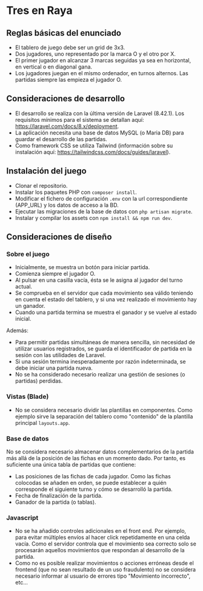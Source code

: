 # Tres en Raya

## Reglas básicas del enunciado

- El tablero de juego debe ser un grid de 3x3.
- Dos jugadores, uno representado por la marca O y el otro por X.
- El primer jugador en alcanzar 3 marcas seguidas ya sea en horizontal, en vertical o en diagonal
gana.
- Los jugadores juegan en el mismo ordenador, en turnos alternos. Las partidas siempre las empieza el jugador O.

## Consideraciones de desarrollo

- El desarrollo se realiza con la última versión de Laravel (8.42.1). Los requisitos mínimos para el sistema se detallan aquí: https://laravel.com/docs/8.x/deployment.
- La aplicación necesita una base de datos MySQL (o Maria DB) para guardar el desarrollo de las partidas.
- Como framework CSS se utiliza Tailwind (información sobre su instalación aquí: https://tailwindcss.com/docs/guides/laravel).

## Instalación del juego

- Clonar el repositorio.
- Instalar los paquetes PHP con `composer install`.
- Modificar el fichero de configuración `.env` con la url correspondiente (APP_URL) y los datos de acceso a la BD. 
- Ejecutar las migraciones de la base de datos con `php artisan migrate`.
- Instalar y compilar los assets con `npm install && npm run dev`.

## Consideraciones de diseño

### Sobre el juego

- Inicialmente, se muestra un botón para iniciar partida.
- Comienza siempre el jugador O.
- Al pulsar en una casilla vacía, ésta se le asigna al jugador del turno actual.
- Se comprueba en el servidor que cada movimiento sea válido teniendo en cuenta el estado del tablero, y si una vez realizado el movimiento hay un ganador.
- Cuando una partida termina se muestra el ganador y se vuelve al estado inicial.

Además:

- Para permitir partidas simultáneas de manera sencilla, sin necesidad de utilizar usuarios registrados, se guarda el identificador de partida en la sesión con las utilidades de Laravel.
- Si una sesión termina inesperadamente por razón indeterminada, se debe iniciar una partida nueva.
- No se ha considerado necesario realizar una gestión de sesiones (o partidas) perdidas.

### Vistas (Blade)

- No se considera necesario dividir las plantillas en componentes. Como ejemplo sirve la separación del tablero como "contenido" de la plantilla principal `layouts.app`.

### Base de datos

No se considera necesario almacenar datos complementarios de la partida más allá de la posición de las fichas en un momento dado. Por tanto, es suficiente una única tabla de partidas que contiene: 
- Las posiciones de las fichas de cada jugador. Como las fichas colocodas se añaden en orden, se puede establecer a quién corresponde el siguiente turno y cómo se desarrolló la partida.
- Fecha de finalización de la partida.
- Ganador de la partida (o tablas).

### Javascript

- No se ha añadido controles adicionales en el front end. Por ejemplo, para evitar múltiples envíos al hacer click repetidamente en una celda vacía. Como el servidor controla que el movimiento sea correcto solo se procesarán aquellos movimientos que respondan al desarrollo de la partida.
- Como no es posible realizar movimientos o acciones erróneas desde el frontend (que no sean resultado de un uso fraudulento) no se considera necesario informar al usuario de errores tipo "Movimiento incorrecto", etc...

